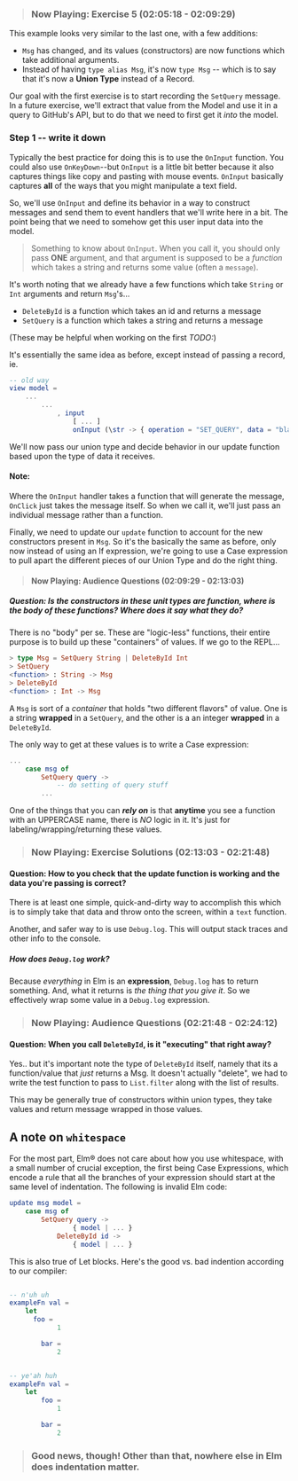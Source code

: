 > ### Now Playing: Exercise 5 (02:05:18 - 02:09:29)

This example looks very similar to the last one, with a few additions:

- `Msg` has changed, and its values (constructors) are now functions which take additional arguments.
- Instead of having `type alias Msg`, it's now `type Msg` -- which is to say that it's now a **Union Type** instead of a Record.

Our goal with the first exercise is to start recording the `SetQuery` message. In a future exercise, we'll extract that value from the Model and use it in a query to GitHub's API, but to do that we need to first get it _into_ the model.

### Step 1 -- write it down

Typically the best practice for doing this is to use the `OnInput` function. You could also use `OnKeyDown`--but `OnInput` is a little bit better because it also captures things like copy and pasting with mouse events. `OnInput` basically captures **all** of the ways that you might manipulate a text field.

So, we'll use `OnInput` and define its behavior in a way to construct messages and send them to event handlers that we'll write here in a bit. The point being that we need to somehow get this user input data into the model.

> Something to know about `OnInput`. When you call it, you should only pass **ONE** argument, and that argument is supposed to be a _function_ which takes a string and returns some value (often a `message`).

It's worth noting that we already have a few functions which take `String` or `Int` arguments and return `Msg`'s...

- `DeleteById` is a function which takes an id and returns a message
- `SetQuery` is a function which takes a string and returns a message

(These may be helpful when working on the first _TODO:_)

It's essentially the same idea as before, except instead of passing a record, ie.

```elm
-- old way
view model =
    ...
        ...
            , input
                [ ... ]
                onInput (\str -> { operation = "SET_QUERY", data = "blah" })
```

We'll now pass our union type and decide behavior in our update function based upon the type of data it receives.

#### Note:

Where the `OnInput` handler takes a function that will generate the message, `OnClick` just takes the message itself. So when we call it, we'll just pass an individual message rather than a function.

Finally, we need to update our `update` function to account for the new  constructors present in `Msg`. So it's the basically the same as before, only now instead of using an If expression, we're going to use a Case expression to pull apart the different pieces of our Union Type and do the right thing.

> #### Now Playing: Audience Questions (02:09:29 - 02:13:03)

##### Question: Is the constructors in these unit types are function, where is the body of these functions? Where does it say what they do?

There is no "body" per se. These are "logic-less" functions, their entire purpose is to build up these "containers" of values. If we go to the REPL...

```elm
> type Msg = SetQuery String | DeleteById Int
> SetQuery
<function> : String -> Msg
> DeleteById
<function> : Int -> Msg
```

A `Msg` is sort of a _container_ that holds "two different flavors" of value. One is a string **wrapped** in a `SetQuery`, and the other is a an integer **wrapped** in a `DeleteById`.

The only way to get at these values is to write a Case expression:

```elm
...
    case msg of
        SetQuery query ->
            -- do setting of query stuff
        ...
```

One of the things that you can _**rely on**_ is that **anytime** you see a function with an UPPERCASE name, there is _NO_ logic in it. It's just for labeling/wrapping/returning these values.


> ### Now Playing: Exercise Solutions (02:13:03 - 02:21:48)

#### Question: How to you check that the update function is working and the data you're passing is correct?

There is at least one simple, quick-and-dirty way to accomplish this which is to simply take that data and throw onto the screen, within a `text` function.

Another, and safer way to is use `Debug.log`. This will output stack traces and other info to the console.

##### How does `Debug.log` work?

Because _everything_ in Elm is an **expression**, `Debug.log` has to return something. And, what it returns is _the thing that you give it_. So we effectively wrap some value in a `Debug.log` expression.


> ### Now Playing: Audience Questions (02:21:48 - 02:24:12)

#### Question: When you call `DeleteById`, is it "executing" that right away?

Yes.. but it's important note the type of `DeleteById` itself, namely that its a function/value that _just_ returns a Msg. It doesn't actually "delete", we had to write the test function to pass to `List.filter` along with the list of results.

This may be generally true of constructors within union types, they take values and return message wrapped in those values.

## A note on `whitespace`

For the most part, Elm® does not care about how you use whitespace, with a small number of crucial exception, the first being Case Expressions, which encode a rule that all the branches of your expression should start at the same level of indentation. The following is invalid Elm code:

```elm
update msg model =
    case msg of
        SetQuery query ->
                { model | ... }
            DeleteById id ->
                { model | ... }
```

This is also true of Let blocks. Here's the good vs. bad indention according to our compiler:

```elm

-- n'uh uh
exampleFn val =
    let
      foo =
            1

        bar =
            2


-- ye'ah huh
exampleFn val =
    let
        foo =
            1

        bar =
            2

```


> ### Good news, though! Other than that, nowhere else in Elm does indentation matter.
